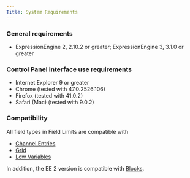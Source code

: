 ```yaml
---
Title: System Requirements
---
```


### General requirements

- ExpressionEngine 2, 2.10.2 or greater; ExpressionEngine 3, 3.1.0 or greater

### Control Panel interface use requirements

- Internet Explorer 9 or greater
- Chrome (tested with 47.0.2526.106)
- Firefox (tested with 41.0.2)
- Safari (Mac) (tested with 9.0.2)

### Compatibility

All field types in Field Limits are compatible with

- [Channel Entries]
- [Grid]
- [Low Variables]

In addition, the EE 2 version is compatible with [Blocks].

[Channel Entries]: https://docs.expressionengine.com/latest/cp/publish/create.html
[Grid]: https://docs.expressionengine.com/latest/fieldtypes/grid.html
[Blocks]: https://burgers.software/blocks
[Low Variables]: http://gotolow.com/addons/low-variables
